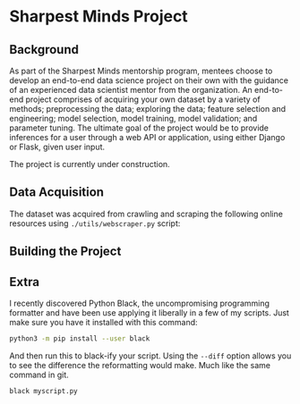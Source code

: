 # Sharpest Minds Project

## Background

As part of the Sharpest Minds mentorship program, mentees choose to develop an end-to-end data science project on their own with the guidance of an experienced data scientist mentor from the organization. An end-to-end project comprises of acquiring your own dataset by a variety of methods; preprocessing the data; exploring the data; feature selection and engineering; model selection, model training, model validation; and parameter tuning. The ultimate goal of the project would be to provide inferences for a user through a web API or application, using either Django or Flask, given user input.

The project is currently under construction.

## Data Acquisition

The dataset was acquired from crawling and scraping the following online resources using ```./utils/webscraper.py``` script:

## Building the Project



## Extra

I recently discovered Python Black, the uncompromising programming formatter and have been use applying it liberally in a few of my scripts. Just make sure you have it installed with this command:

```bash
python3 -m pip install --user black
```

And then run this to black-ify your script. Using the ```--diff``` option allows you to see the difference the reformatting would make. Much like the same command in git.

```python3
black myscript.py
```
